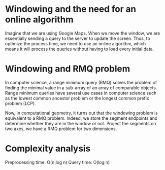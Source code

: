 # Windowing and the need for an online algorithm
Imagine that we are using Google Maps. When we move the window, we are essentially sending a query to the server to update the screen. Thus, to optimize the process time, we need to use an online algorithm, which means it will process the queries without having to load every initial data.

# Windowing and RMQ problem
In computer science, a range minimum query (RMQ) solves the problem of finding the minimal value in a sub-array of an array of comparable objects. Range minimum queries have several use cases in computer science such as the lowest common ancestor problem or the longest common prefix problem (LCP).

Now, in computational geometry, it turns out that the windowing problem is equivalent to a RMQ problem. Indeed, we store the segment endpoints and determine whether they are in the window or not. Project the segments on two axes, we have a RMQ problem for two dimensions.

# Complexity analysis
Preprocessing time: O(n log n)
Query time: O(log n)